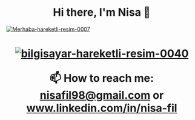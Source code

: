 <h1 align="center">Hi there, I'm Nisa 👋</h1><a href="https://www.hareketligifler.net/cat-merhaba-523.htm"><img src="https://www.hareketligifler.net/data/media/523/Merhaba-hareketli-resim-0007.gif" border="0" alt="Merhaba-hareketli-resim-0007" /></a>
<h1 align="center"><a href="https://www.hareketligifler.net/cat-bilgisayarlar-56.htm"><img src="https://www.hareketligifler.net/data/media/56/bilgisayar-hareketli-resim-0040.gif" border="0" alt="bilgisayar-hareketli-resim-0040" /></a>

  📫 How to reach me: nisafil98@gmail.com or www.linkedin.com/in/nisa-fil




